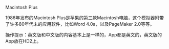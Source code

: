 Macintosh Plus

1986年发布的Macintosh Plus是苹果的第三款Macintosh电脑，这个模拟器附带了许多80年代末的应用软件，比如Word 4.0a，以及PageMaker 2.0等等。

操作提示：英文版和中文版的内容基本上是一样的，App都是英文的，英文版的App放在HD2上。